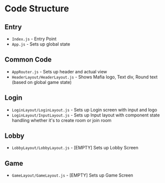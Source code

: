 # Code Structure
## Entry
- `Index.js` - Entry Point
- `App.js` - Sets up global state

## Common Code
- `AppRouter.js` - Sets up header and actual view
- `HeaderLayout/HeaderLayout.js` - Shows Mafia logo, Text div, Round text (based on global game state)

## Login
- `LoginLayout/LoginLayout.js` - Sets up Login screen with input and logo
- `LoginLayout/InputLayout.js` - Sets up Input layout with component state handling whether it's to create room or join room

## Lobby
- `LobbyLayout/LobbyLayout.js` - [EMPTY] Sets up Lobby Screen

## Game
- `GameLayout/GameLayout.js` - [EMPTY] Sets up Game Screen
